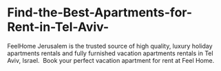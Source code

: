 # Find-the-Best-Apartments-for-Rent-in-Tel-Aviv-
FeelHome Jerusalem is the trusted source of high quality, luxury holiday apartments rentals and fully furnished vacation apartments rentals in Tel Aviv, Israel.  Book your perfect vacation apartment for rent at Feel Home.
